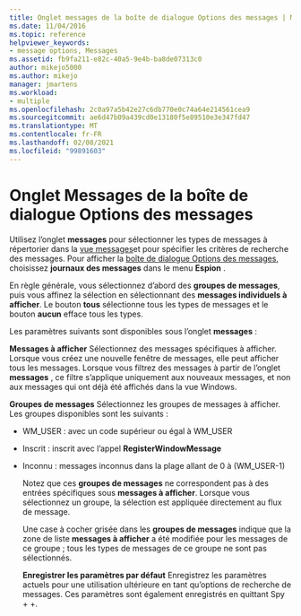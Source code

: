 ```yaml
---
title: Onglet messages de la boîte de dialogue Options des messages | Microsoft Docs
ms.date: 11/04/2016
ms.topic: reference
helpviewer_keywords:
- message options, Messages
ms.assetid: fb9fa211-e82c-40a5-9e4b-ba8de07313c0
author: mikejo5000
ms.author: mikejo
manager: jmartens
ms.workload:
- multiple
ms.openlocfilehash: 2c0a97a5b42e27c6db770e0c74a64e214561cea9
ms.sourcegitcommit: ae6d47b09a439cd0e13180f5e89510e3e347fd47
ms.translationtype: MT
ms.contentlocale: fr-FR
ms.lasthandoff: 02/08/2021
ms.locfileid: "99891603"
---
```

# <a name="messages-tab-message-options-dialog-box"></a>Onglet Messages de la boîte de dialogue Options des messages
Utilisez l’onglet **messages** pour sélectionner les types de messages à répertorier dans la [vue messages](../debugger/messages-view.md)et pour spécifier les critères de recherche des messages. Pour afficher la [boîte de dialogue Options des messages](../debugger/message-options-dialog-box.md), choisissez **journaux des messages** dans le menu **Espion** .

 En règle générale, vous sélectionnez d’abord des **groupes de messages**, puis vous affinez la sélection en sélectionnant des **messages individuels à afficher**. Le bouton **tous** sélectionne tous les types de messages et le bouton **aucun** efface tous les types.

 Les paramètres suivants sont disponibles sous l’onglet **messages** :

 **Messages à afficher** Sélectionnez des messages spécifiques à afficher. Lorsque vous créez une nouvelle fenêtre de messages, elle peut afficher tous les messages. Lorsque vous filtrez des messages à partir de l’onglet **messages** , ce filtre s’applique uniquement aux nouveaux messages, et non aux messages qui ont déjà été affichés dans la vue Windows.

 **Groupes de messages** Sélectionnez les groupes de messages à afficher. Les groupes disponibles sont les suivants :

- WM_USER : avec un code supérieur ou égal à WM_USER

- Inscrit : inscrit avec l’appel **RegisterWindowMessage**

- Inconnu : messages inconnus dans la plage allant de 0 à (WM_USER-1)

  Notez que ces **groupes de messages** ne correspondent pas à des entrées spécifiques sous **messages à afficher**. Lorsque vous sélectionnez un groupe, la sélection est appliquée directement au flux de message.

  Une case à cocher grisée dans les **groupes de messages** indique que la zone de liste **messages à afficher** a été modifiée pour les messages de ce groupe ; tous les types de messages de ce groupe ne sont pas sélectionnés.

  **Enregistrer les paramètres par défaut** Enregistrez les paramètres actuels pour une utilisation ultérieure en tant qu’options de recherche de messages. Ces paramètres sont également enregistrés en quittant Spy + +.